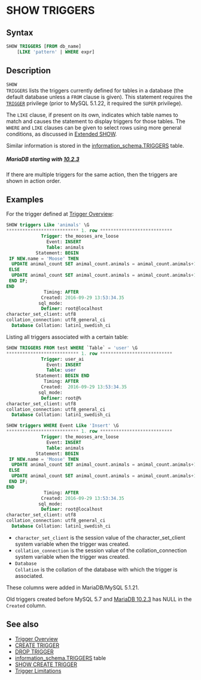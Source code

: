 # SHOW TRIGGERS

## Syntax

```sql
SHOW TRIGGERS [FROM db_name]
    [LIKE 'pattern' | WHERE expr]
```

## Description

<code class="highlight fixed" style="white-space:pre-wrap">SHOW TRIGGERS</code> lists the triggers currently defined for
tables in a database (the default database unless a <code class="highlight fixed" style="white-space:pre-wrap">FROM</code>
clause is given).  This statement requires the
<code class="highlight fixed" style="white-space:pre-wrap">[TRIGGER](/sql-statements-structure/sql-statements/administrative-sql-statements/show/show-privileges)</code> privilege (prior to MySQL
5.1.22, it required the <code class="highlight fixed" style="white-space:pre-wrap">SUPER</code> privilege).

The <code class="highlight fixed" style="white-space:pre-wrap">LIKE</code> clause, if present on its own, indicates which table names to
match and causes the statement to display triggers for those tables. The <code class="highlight fixed" style="white-space:pre-wrap">WHERE</code> and <code class="highlight fixed" style="white-space:pre-wrap">LIKE</code> clauses can be given to select rows using more general conditions, as discussed in [Extended SHOW](/sql-statements-structure/sql-statements/administrative-sql-statements/show/extended-show).

Similar information is stored in the [information_schema.TRIGGERS](/sql-statements-structure/sql-statements/administrative-sql-statements/system-tables/information-schema/information-schema-tables/information-schema-triggers-table) table.

##### MariaDB starting with [10.2.3](/kb/en/mariadb-1023-release-notes/)

If there are multiple triggers for the same action, then the triggers are shown in action order.

## Examples

For the trigger defined at [Trigger Overview](/programming-customizing-mariadb/triggers-events/triggers/trigger-overview):

```sql
SHOW triggers Like 'animals' \G
*************************** 1. row ***************************
             Trigger: the_mooses_are_loose
               Event: INSERT
               Table: animals
           Statement: BEGIN
 IF NEW.name = 'Moose' THEN
  UPDATE animal_count SET animal_count.animals = animal_count.animals+100;
 ELSE 
  UPDATE animal_count SET animal_count.animals = animal_count.animals+1;
 END IF;
END
              Timing: AFTER
             Created: 2016-09-29 13:53:34.35
            sql_mode: 
             Definer: root@localhost
character_set_client: utf8
collation_connection: utf8_general_ci
  Database Collation: latin1_swedish_ci
```

Listing all triggers associated with a certain table:

```sql
SHOW TRIGGERS FROM test WHERE `Table` = 'user' \G
*************************** 1. row ***************************
             Trigger: user_ai
               Event: INSERT
               Table: user
           Statement: BEGIN END
              Timing: AFTER
             Created:  2016-09-29 13:53:34.35
            sql_mode: 
             Definer: root@%
character_set_client: utf8
collation_connection: utf8_general_ci
  Database Collation: latin1_swedish_ci
```

```sql
SHOW triggers WHERE Event Like 'Insert' \G
*************************** 1. row ***************************
             Trigger: the_mooses_are_loose
               Event: INSERT
               Table: animals
           Statement: BEGIN
 IF NEW.name = 'Moose' THEN
  UPDATE animal_count SET animal_count.animals = animal_count.animals+100;
 ELSE 
  UPDATE animal_count SET animal_count.animals = animal_count.animals+1;
 END IF;
END
              Timing: AFTER
             Created: 2016-09-29 13:53:34.35
            sql_mode: 
             Definer: root@localhost
character_set_client: utf8
collation_connection: utf8_general_ci
  Database Collation: latin1_swedish_ci
```

- <code class="highlight fixed" style="white-space:pre-wrap">character_set_client</code> is the session value of the <a undefined>character_set_client</a> system variable when the trigger was created.
- <code class="highlight fixed" style="white-space:pre-wrap">collation_connection</code> is the session value of the <a undefined>collation_connection</a> system variable when the trigger was
 created.
- <code class="highlight fixed" style="white-space:pre-wrap">Database Collation</code> is the collation of the database 
 with which the trigger is associated.

These columns were added in MariaDB/MySQL 5.1.21.

Old triggers created before MySQL 5.7 and [MariaDB 10.2.3](/kb/en/mariadb-1023-release-notes/) has NULL in the `Created` column.

## See also

- [Trigger Overview](/programming-customizing-mariadb/triggers-events/triggers/trigger-overview)
- [CREATE TRIGGER](/programming-customizing-mariadb/triggers-events/triggers/create-trigger)
- [DROP TRIGGER](/sql-statements-structure/sql-statements/data-definition/drop/drop-trigger)
- [information_schema.TRIGGERS](/sql-statements-structure/sql-statements/administrative-sql-statements/system-tables/information-schema/information-schema-tables/information-schema-triggers-table) table
- [SHOW CREATE TRIGGER](/sql-statements-structure/sql-statements/administrative-sql-statements/show/show-create-trigger)
- [Trigger Limitations](/programming-customizing-mariadb/triggers-events/triggers/trigger-limitations)